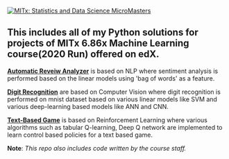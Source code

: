 [![MITx: Statistics and Data Science MicroMasters](https://img.shields.io/badge/MITx-Statistics%20and%20Data%20Science%20MicroMasters-blue)](https://www.edx.org/micromasters/mitx-statistics-and-data-science)

## This includes all of my Python solutions for projects of MITx 6.86x Machine Learning course(2020 Run) offered on edX.

[__Automatic Reveiw Analyzer__](https://github.com/Poojan-ml/MITx-6.86x-ML_Projects/tree/main/Automatic_Review_Analyzer/sentiment_analysis) is based on NLP where sentiment analysis is performed based on the linear models using 'bag of words' as a feature.

[__Digit Recognition__](https://github.com/Poojan-ml/MITx-6.86x-ML_Projects/tree/main/Digit_Recognition) are based on Computer Vision where digit recognition is performed on mnist dataset based on various linear models like SVM and various deep-learning based models like ANN and CNN.

[__Text-Based Game__](https://github.com/Poojan-ml/MITx-6.86x-ML_Projects/tree/main/Text_Based_Game/Reinforcement_learning) is based on Reinforcement Learning where various algorithms such as tabular Q-learning, Deep Q network are implemented to learn control based policies for a text based game. 

__Note__: _This repo also includes code written by the course staff._    
